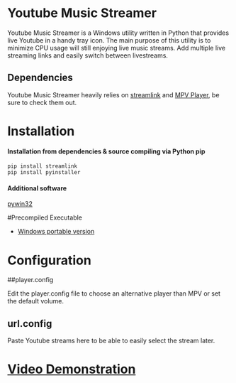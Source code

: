 # Youtube Music Streamer

Youtube Music Streamer is a Windows utility written in Python that provides live Youtube in a handy tray icon. The main purpose of this utility is to minimize CPU usage will still enjoying live music streams. Add multiple live streaming links and easily switch between livestreams.

## Dependencies

Youtube Music Streamer heavily relies on [streamlink](https://github.com/streamlink/streamlink-portable) and [MPV Player](https://mpv.io/), be sure to check them out.

# Installation

#### Installation from dependencies & source compiling via Python pip

```
pip install streamlink
pip install pyinstaller
```

#### Additional software

[pywin32](https://sourceforge.net/projects/pywin32/?source=navbar)

#Precompiled Executable

- [Windows portable version](https://mcastedu-my.sharepoint.com/:u:/g/personal/nicholas_cutajar_a100636_mcast_edu_mt/ERrh-mtch9xJjPSg1Rv3RE4BcMouxUeAfheMSFIdj2xqhw?e=Wa96Qb)

# Configuration

##player.config

Edit the player.config file to choose an alternative player than MPV or set the default volume.

## url.config

Paste Youtube streams here to be able to easily select the stream later.

# [Video Demonstration](https://youtu.be/3hgTONrW-y8)

